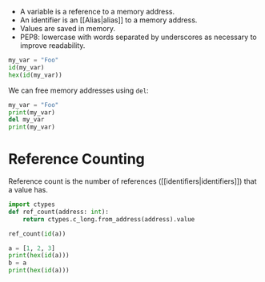 - A variable is a reference to a memory address.
- An identifier is an [[Alias|alias]] to a memory address.
- Values are saved in memory.
- PEP8: lowercase with words separated by underscores as necessary to improve readability.

```Python
my_var = "Foo"
id(my_var)
hex(id(my_var))
```

We can free memory addresses using `del`:
```Python
my_var = "Foo"
print(my_var)
del my_var
print(my_var)
```

# Reference Counting

Reference count is the number of references ([[identifiers|identifiers]]) that a value has.

```python
import ctypes
def ref_count(address: int):
	return ctypes.c_long.from_address(address).value

ref_count(id(a))

a = [1, 2, 3]
print(hex(id(a)))
b = a
print(hex(id(a)))
```

